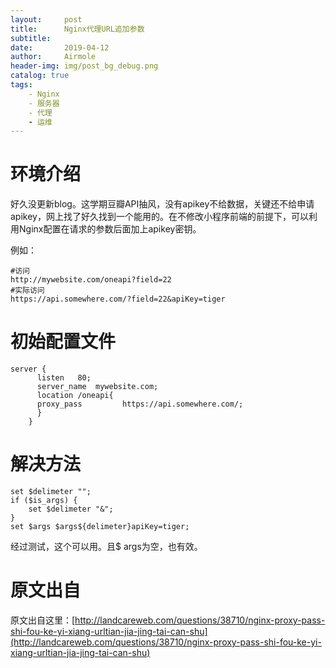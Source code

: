 ```yaml
---
layout:     post
title:      Nginx代理URL追加参数
subtitle:
date:       2019-04-12
author:     Airmole
header-img: img/post_bg_debug.png
catalog: true
tags:
    - Nginx
    - 服务器
    - 代理
    - 运维
---
```

# 环境介绍

好久没更新blog。这学期豆瓣API抽风，没有apikey不给数据，关键还不给申请apikey，网上找了好久找到一个能用的。在不修改小程序前端的前提下，可以利用Nginx配置在请求的参数后面加上apikey密钥。

例如：


```
#访问
http://mywebsite.com/oneapi?field=22
#实际访问
https://api.somewhere.com/?field=22&apiKey=tiger
```

# 初始配置文件

```
server {
      listen   80;
      server_name  mywebsite.com;
      location /oneapi{
      proxy_pass         https://api.somewhere.com/;
      }
    }
```

# 解决方法

```
set $delimeter "";
if ($is_args) {
    set $delimeter "&";
}
set $args $args${delimeter}apiKey=tiger;
```

经过测试，这个可以用。且$ args为空，也有效。

# 原文出自

原文出自这里：[http://landcareweb.com/questions/38710/nginx-proxy-pass-shi-fou-ke-yi-xiang-urltian-jia-jing-tai-can-shu](http://landcareweb.com/questions/38710/nginx-proxy-pass-shi-fou-ke-yi-xiang-urltian-jia-jing-tai-can-shu)
